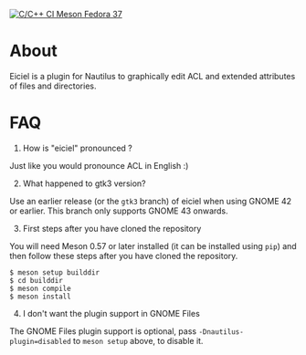 [![C/C++ CI Meson Fedora 37](https://github.com/rofirrim/eiciel/actions/workflows/meson-fedora.yml/badge.svg)](https://github.com/rofirrim/eiciel/actions/workflows/meson-fedora.yml)

# About

Eiciel is a plugin for Nautilus to graphically edit ACL and extended attributes
of files and directories.

# FAQ

1. How is "eiciel" pronounced ?

Just like you would pronounce ACL in English :)

2. What happened to gtk3 version?

Use an earlier release (or the `gtk3` branch) of eiciel when using GNOME 42 or
earlier. This branch only supports GNOME 43 onwards.

3. First steps after you have cloned the repository

You will need Meson 0.57 or later installed (it can be installed using `pip`)
and then follow these steps after you have cloned the repository.

```
$ meson setup builddir
$ cd builddir
$ meson compile
$ meson install
```

4. I don't want the plugin support in GNOME Files

The GNOME Files plugin support is optional, pass `-Dnautilus-plugin=disabled`
to `meson setup` above, to disable it.
